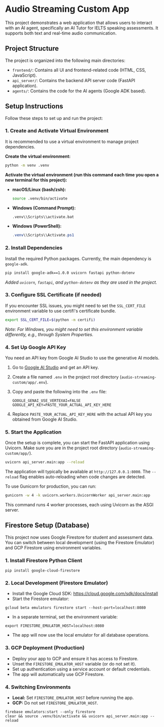 # Audio Streaming Custom App

This project demonstrates a web application that allows users to interact with an AI agent, specifically an AI Tutor for IELTS speaking assessments. It supports both text and real-time audio communication.

## Project Structure

The project is organized into the following main directories:

- `frontend/`: Contains all UI and frontend-related code (HTML, CSS, JavaScript).
- `api_server/`: Contains the backend API server code (FastAPI application).
- `agents/`: Contains the code for the AI agents (Google ADK based).

## Setup Instructions

Follow these steps to set up and run the project:

### 1. Create and Activate Virtual Environment

It is recommended to use a virtual environment to manage project dependencies.

**Create the virtual environment:**

```bash
python -m venv .venv
```

**Activate the virtual environment (run this command each time you open a new terminal for this project):**

- **macOS/Linux (bash/zsh):**

    ```bash
    source .venv/bin/activate
    ```

- **Windows (Command Prompt):**

    ```bash
    .venv\\Scripts\\activate.bat
    ```

- **Windows (PowerShell):**

    ```powershell
    .venv\\Scripts\\Activate.ps1
    ```

### 2. Install Dependencies

Install the required Python packages. Currently, the main dependency is `google-adk`.

```bash
pip install google-adk==1.0.0 uvicorn fastapi python-dotenv
```

*Added `uvicorn`, `fastapi`, and `python-dotenv` as they are used in the project.*

### 3. Configure SSL Certificate (if needed)

If you encounter SSL issues, you might need to set the `SSL_CERT_FILE` environment variable to use certifi's certificate bundle.

```bash
export SSL_CERT_FILE=$(python -m certifi)
```

*Note: For Windows, you might need to set this environment variable differently, e.g., through System Properties.*

### 4. Set Up Google API Key

You need an API key from Google AI Studio to use the generative AI models.

1. Go to [Google AI Studio](https://aistudio.google.com/app/apikey) and get an API key.
2. Create a file named `.env` in the project root directory (`audio-streaming-custom/app/.env`).
3. Copy and paste the following into the `.env` file:

    ```env
    GOOGLE_GENAI_USE_VERTEXAI=FALSE
    GOOGLE_API_KEY=PASTE_YOUR_ACTUAL_API_KEY_HERE
    ```

4. Replace `PASTE_YOUR_ACTUAL_API_KEY_HERE` with the actual API key you obtained from Google AI Studio.

### 5. Start the Application

Once the setup is complete, you can start the FastAPI application using Uvicorn. Make sure you are in the project root directory (`audio-streaming-custom/app/`).

```bash
uvicorn api_server.main:app --reload
```

The application will typically be available at `http://127.0.0.1:8000`. The `--reload` flag enables auto-reloading when code changes are detected.

To use Gunicorn for production, you can run:

```bash
gunicorn -w 4 -k uvicorn.workers.UvicornWorker api_server.main:app
```

This command runs 4 worker processes, each using Uvicorn as the ASGI server.

## Firestore Setup (Database)

This project now uses Google Firestore for student and assessment data. You can switch between local development (using the Firestore Emulator) and GCP Firestore using environment variables.

### 1. Install Firestore Python Client

```
pip install google-cloud-firestore
```

### 2. Local Development (Firestore Emulator)

- Install the Google Cloud SDK: https://cloud.google.com/sdk/docs/install
- Start the Firestore emulator:

```
gcloud beta emulators firestore start --host-port=localhost:8080
```
- In a separate terminal, set the environment variable:

```
export FIRESTORE_EMULATOR_HOST=localhost:8080
```
- The app will now use the local emulator for all database operations.

### 3. GCP Deployment (Production)

- Deploy your app to GCP and ensure it has access to Firestore.
- Unset the `FIRESTORE_EMULATOR_HOST` variable (or do not set it).
- Set up authentication using a service account or default credentials.
- The app will automatically use GCP Firestore.

### 4. Switching Environments

- **Local:** Set `FIRESTORE_EMULATOR_HOST` before running the app.
- **GCP:** Do not set `FIRESTORE_EMULATOR_HOST`.

```
firebase emulators:start --only firestore
clear && source .venv/bin/activate && uvicorn api_server.main:app --reload
```